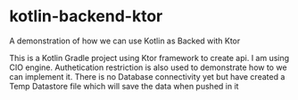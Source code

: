 # kotlin-backend-ktor
A demonstration of how we can use Kotlin as Backed with Ktor

This is a Kotlin Gradle project using Ktor framework to create api.
I am using CIO engine.
Authetication restriction is also used to demonstrate how to we can implement it.
There is no Database connectivity yet but have created a Temp Datastore file which will save the data when pushed in it
